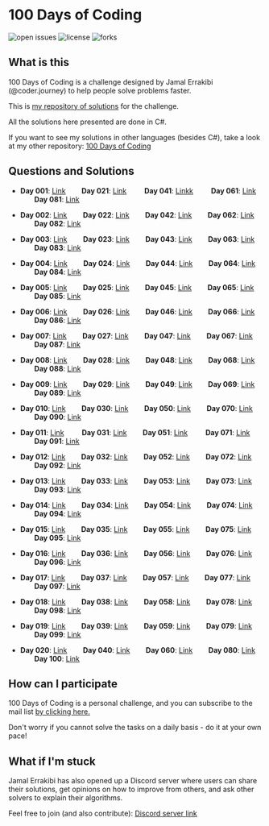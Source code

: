 # 100 Days of Coding
![open issues](https://img.shields.io/github/issues/dimitri-dev/100_Days_of_Coding?color=%2319a249) ![license](https://img.shields.io/github/license/dimitri-dev/100_Days_of_Coding) ![forks](https://img.shields.io/github/forks/dimitri-dev/100_Days_of_Coding?style=social)

## What is this
100 Days of Coding is a challenge designed by Jamal Errakibi (@coder.journey) to help people solve problems faster.

This is [my repository of solutions](http://github.com/dimitri-dev) for the challenge.

All the solutions here presented are done in C#.

If you want to see my solutions in other languages (besides C#), take a look at my other repository: [100 Days of Coding](https://github.com/dimitri-dev/100_Days_of_Coding_Other)


## Questions and Solutions
- **Day 001**: [Link](https://github.com/dimitri-dev/100_Days_of_Coding/issues/1)
&nbsp;&nbsp;&nbsp;&nbsp;&nbsp;&nbsp;
**Day 021**: [Link](https://github.com/dimitri-dev/100_Days_of_Coding/issues/21)
&nbsp;&nbsp;&nbsp;&nbsp;&nbsp;&nbsp;&nbsp;
**Day 041**: [Linkk](https://github.com/dimitri-dev/100_Days_of_Coding/issues/41)
&nbsp;&nbsp;&nbsp;&nbsp;&nbsp;&nbsp;&nbsp;
**Day 061**: [Link](https://github.com/dimitri-dev/100_Days_of_Coding/issues/61)
&nbsp;&nbsp;&nbsp;&nbsp;&nbsp;&nbsp;
**Day 081**: [Link](https://github.com/dimitri-dev/100_Days_of_Coding/issues/81)

- **Day 002**: [Link](https://github.com/dimitri-dev/100_Days_of_Coding/issues/2)
&nbsp;&nbsp;&nbsp;&nbsp;&nbsp;&nbsp;
**Day 022**: [Link](https://github.com/dimitri-dev/100_Days_of_Coding/issues/22)
&nbsp;&nbsp;&nbsp;&nbsp;&nbsp;&nbsp;
**Day 042**: [Link](https://github.com/dimitri-dev/100_Days_of_Coding/issues/42)
&nbsp;&nbsp;&nbsp;&nbsp;&nbsp;&nbsp;
**Day 062**: [Link](https://github.com/dimitri-dev/100_Days_of_Coding/issues/62)
&nbsp;&nbsp;&nbsp;&nbsp;&nbsp;&nbsp;
**Day 082**: [Link](https://github.com/dimitri-dev/100_Days_of_Coding/issues/82)

- **Day 003**: [Link](https://github.com/dimitri-dev/100_Days_of_Coding/issues/3)
&nbsp;&nbsp;&nbsp;&nbsp;&nbsp;&nbsp;
**Day 023**: [Link](https://github.com/dimitri-dev/100_Days_of_Coding/issues/23)
&nbsp;&nbsp;&nbsp;&nbsp;&nbsp;&nbsp;
**Day 043**: [Link](https://github.com/dimitri-dev/100_Days_of_Coding/issues/43)
&nbsp;&nbsp;&nbsp;&nbsp;&nbsp;&nbsp;
**Day 063**: [Link](https://github.com/dimitri-dev/100_Days_of_Coding/issues/63)
&nbsp;&nbsp;&nbsp;&nbsp;&nbsp;&nbsp;
**Day 083**: [Link](https://github.com/dimitri-dev/100_Days_of_Coding/issues/83)

- **Day 004**: [Link](https://github.com/dimitri-dev/100_Days_of_Coding/issues/4)
&nbsp;&nbsp;&nbsp;&nbsp;&nbsp;&nbsp;
**Day 024**: [Link](https://github.com/dimitri-dev/100_Days_of_Coding/issues/24)
&nbsp;&nbsp;&nbsp;&nbsp;&nbsp;&nbsp;
**Day 044**: [Link](https://github.com/dimitri-dev/100_Days_of_Coding/issues/44)
&nbsp;&nbsp;&nbsp;&nbsp;&nbsp;&nbsp;
**Day 064**: [Link](https://github.com/dimitri-dev/100_Days_of_Coding/issues/64)
&nbsp;&nbsp;&nbsp;&nbsp;&nbsp;&nbsp;
**Day 084**: [Link](https://github.com/dimitri-dev/100_Days_of_Coding/issues/84)

- **Day 005**: [Link](https://github.com/dimitri-dev/100_Days_of_Coding/issues/5)
&nbsp;&nbsp;&nbsp;&nbsp;&nbsp;&nbsp;
**Day 025**: [Link](https://github.com/dimitri-dev/100_Days_of_Coding/issues/25)
&nbsp;&nbsp;&nbsp;&nbsp;&nbsp;&nbsp;
**Day 045**: [Link](https://github.com/dimitri-dev/100_Days_of_Coding/issues/45)
&nbsp;&nbsp;&nbsp;&nbsp;&nbsp;&nbsp;
**Day 065**: [Link](https://github.com/dimitri-dev/100_Days_of_Coding/issues/65)
&nbsp;&nbsp;&nbsp;&nbsp;&nbsp;&nbsp;
**Day 085**: [Link](https://github.com/dimitri-dev/100_Days_of_Coding/issues/85)

- **Day 006**: [Link](https://github.com/dimitri-dev/100_Days_of_Coding/issues/6)
&nbsp;&nbsp;&nbsp;&nbsp;&nbsp;&nbsp;
**Day 026**: [Link](https://github.com/dimitri-dev/100_Days_of_Coding/issues/26)
&nbsp;&nbsp;&nbsp;&nbsp;&nbsp;&nbsp;
**Day 046**: [Link](https://github.com/dimitri-dev/100_Days_of_Coding/issues/46)
&nbsp;&nbsp;&nbsp;&nbsp;&nbsp;&nbsp;
**Day 066**: [Link](https://github.com/dimitri-dev/100_Days_of_Coding/issues/66)
&nbsp;&nbsp;&nbsp;&nbsp;&nbsp;&nbsp;
**Day 086**: [Link](https://github.com/dimitri-dev/100_Days_of_Coding/issues/86)

- **Day 007**: [Link](https://github.com/dimitri-dev/100_Days_of_Coding/issues/7)
&nbsp;&nbsp;&nbsp;&nbsp;&nbsp;&nbsp;
**Day 027**: [Link](https://github.com/dimitri-dev/100_Days_of_Coding/issues/27)
&nbsp;&nbsp;&nbsp;&nbsp;&nbsp;&nbsp;
**Day 047**: [Link](https://github.com/dimitri-dev/100_Days_of_Coding/issues/47)
&nbsp;&nbsp;&nbsp;&nbsp;&nbsp;&nbsp;
**Day 067**: [Link](https://github.com/dimitri-dev/100_Days_of_Coding/issues/67)
&nbsp;&nbsp;&nbsp;&nbsp;&nbsp;&nbsp;
**Day 087**: [Link](https://github.com/dimitri-dev/100_Days_of_Coding/issues/87)

- **Day 008**: [Link](https://github.com/dimitri-dev/100_Days_of_Coding/issues/8)
&nbsp;&nbsp;&nbsp;&nbsp;&nbsp;&nbsp;
**Day 028**: [Link](https://github.com/dimitri-dev/100_Days_of_Coding/issues/28)
&nbsp;&nbsp;&nbsp;&nbsp;&nbsp;&nbsp;
**Day 048**: [Link](https://github.com/dimitri-dev/100_Days_of_Coding/issues/48)
&nbsp;&nbsp;&nbsp;&nbsp;&nbsp;&nbsp;
**Day 068**: [Link](https://github.com/dimitri-dev/100_Days_of_Coding/issues/68)
&nbsp;&nbsp;&nbsp;&nbsp;&nbsp;&nbsp;
**Day 088**: [Link](https://github.com/dimitri-dev/100_Days_of_Coding/issues/88)

- **Day 009**: [Link](https://github.com/dimitri-dev/100_Days_of_Coding/issues/9)
&nbsp;&nbsp;&nbsp;&nbsp;&nbsp;&nbsp;
**Day 029**: [Link](https://github.com/dimitri-dev/100_Days_of_Coding/issues/29)
&nbsp;&nbsp;&nbsp;&nbsp;&nbsp;&nbsp;
**Day 049**: [Link](https://github.com/dimitri-dev/100_Days_of_Coding/issues/49)
&nbsp;&nbsp;&nbsp;&nbsp;&nbsp;&nbsp;
**Day 069**: [Link](https://github.com/dimitri-dev/100_Days_of_Coding/issues/69)
&nbsp;&nbsp;&nbsp;&nbsp;&nbsp;&nbsp;
**Day 089**: [Link](https://github.com/dimitri-dev/100_Days_of_Coding/issues/89)

- **Day 010**: [Link](https://github.com/dimitri-dev/100_Days_of_Coding/issues/10)
&nbsp;&nbsp;&nbsp;&nbsp;&nbsp;&nbsp;
**Day 030**: [Link](https://github.com/dimitri-dev/100_Days_of_Coding/issues/30)
&nbsp;&nbsp;&nbsp;&nbsp;&nbsp;&nbsp;
**Day 050**: [Link](https://github.com/dimitri-dev/100_Days_of_Coding/issues/50)
&nbsp;&nbsp;&nbsp;&nbsp;&nbsp;&nbsp;
**Day 070**: [Link](https://github.com/dimitri-dev/100_Days_of_Coding/issues/70)
&nbsp;&nbsp;&nbsp;&nbsp;&nbsp;&nbsp;
**Day 090**: [Link](https://github.com/dimitri-dev/100_Days_of_Coding/issues/90)

- **Day 011**: [Link](https://github.com/dimitri-dev/100_Days_of_Coding/issues/11)
&nbsp;&nbsp;&nbsp;&nbsp;&nbsp;&nbsp;&nbsp;
**Day 031**: [Link](https://github.com/dimitri-dev/100_Days_of_Coding/issues/31)
&nbsp;&nbsp;&nbsp;&nbsp;&nbsp;&nbsp;
**Day 051**: [Link](https://github.com/dimitri-dev/100_Days_of_Coding/issues/51)
&nbsp;&nbsp;&nbsp;&nbsp;&nbsp;&nbsp;&nbsp;
**Day 071**: [Link](https://github.com/dimitri-dev/100_Days_of_Coding/issues/71)
&nbsp;&nbsp;&nbsp;&nbsp;&nbsp;&nbsp;
**Day 091**: [Link](https://github.com/dimitri-dev/100_Days_of_Coding/issues/91)

- **Day 012**: [Link](https://github.com/dimitri-dev/100_Days_of_Coding/issues/12)
&nbsp;&nbsp;&nbsp;&nbsp;&nbsp;&nbsp;
**Day 032**: [Link](https://github.com/dimitri-dev/100_Days_of_Coding/issues/32)
&nbsp;&nbsp;&nbsp;&nbsp;&nbsp;&nbsp;
**Day 052**: [Link](https://github.com/dimitri-dev/100_Days_of_Coding/issues/52)
&nbsp;&nbsp;&nbsp;&nbsp;&nbsp;&nbsp;
**Day 072**: [Link](https://github.com/dimitri-dev/100_Days_of_Coding/issues/72)
&nbsp;&nbsp;&nbsp;&nbsp;&nbsp;&nbsp;
**Day 092**: [Link](https://github.com/dimitri-dev/100_Days_of_Coding/issues/92)

- **Day 013**: [Link](https://github.com/dimitri-dev/100_Days_of_Coding/issues/13)
&nbsp;&nbsp;&nbsp;&nbsp;&nbsp;&nbsp;
**Day 033**: [Link](https://github.com/dimitri-dev/100_Days_of_Coding/issues/33)
&nbsp;&nbsp;&nbsp;&nbsp;&nbsp;&nbsp;
**Day 053**: [Link](https://github.com/dimitri-dev/100_Days_of_Coding/issues/53)
&nbsp;&nbsp;&nbsp;&nbsp;&nbsp;&nbsp;
**Day 073**: [Link](https://github.com/dimitri-dev/100_Days_of_Coding/issues/73)
&nbsp;&nbsp;&nbsp;&nbsp;&nbsp;&nbsp;
**Day 093**: [Link](https://github.com/dimitri-dev/100_Days_of_Coding/issues/93)

- **Day 014**: [Link](https://github.com/dimitri-dev/100_Days_of_Coding/issues/14)
&nbsp;&nbsp;&nbsp;&nbsp;&nbsp;&nbsp;
**Day 034**: [Link](https://github.com/dimitri-dev/100_Days_of_Coding/issues/34)
&nbsp;&nbsp;&nbsp;&nbsp;&nbsp;&nbsp;
**Day 054**: [Link](https://github.com/dimitri-dev/100_Days_of_Coding/issues/54)
&nbsp;&nbsp;&nbsp;&nbsp;&nbsp;&nbsp;
**Day 074**: [Link](https://github.com/dimitri-dev/100_Days_of_Coding/issues/74)
&nbsp;&nbsp;&nbsp;&nbsp;&nbsp;&nbsp;
**Day 094**: [Link](https://github.com/dimitri-dev/100_Days_of_Coding/issues/94)

- **Day 015**: [Link](https://github.com/dimitri-dev/100_Days_of_Coding/issues/15)
&nbsp;&nbsp;&nbsp;&nbsp;&nbsp;&nbsp;
**Day 035**: [Link](https://github.com/dimitri-dev/100_Days_of_Coding/issues/35)
&nbsp;&nbsp;&nbsp;&nbsp;&nbsp;&nbsp;
**Day 055**: [Link](https://github.com/dimitri-dev/100_Days_of_Coding/issues/55)
&nbsp;&nbsp;&nbsp;&nbsp;&nbsp;&nbsp;
**Day 075**: [Link](https://github.com/dimitri-dev/100_Days_of_Coding/issues/75)
&nbsp;&nbsp;&nbsp;&nbsp;&nbsp;&nbsp;
**Day 095**: [Link](https://github.com/dimitri-dev/100_Days_of_Coding/issues/95)

- **Day 016**: [Link](https://github.com/dimitri-dev/100_Days_of_Coding/issues/16)
&nbsp;&nbsp;&nbsp;&nbsp;&nbsp;&nbsp;
**Day 036**: [Link](https://github.com/dimitri-dev/100_Days_of_Coding/issues/36)
&nbsp;&nbsp;&nbsp;&nbsp;&nbsp;&nbsp;
**Day 056**: [Link](https://github.com/dimitri-dev/100_Days_of_Coding/issues/56)
&nbsp;&nbsp;&nbsp;&nbsp;&nbsp;&nbsp;
**Day 076**: [Link](https://github.com/dimitri-dev/100_Days_of_Coding/issues/76)
&nbsp;&nbsp;&nbsp;&nbsp;&nbsp;&nbsp;
**Day 096**: [Link](https://github.com/dimitri-dev/100_Days_of_Coding/issues/96)

- **Day 017**: [Link](https://github.com/dimitri-dev/100_Days_of_Coding/issues/17)
&nbsp;&nbsp;&nbsp;&nbsp;&nbsp;&nbsp;
**Day 037**: [Link](https://github.com/dimitri-dev/100_Days_of_Coding/issues/37)
&nbsp;&nbsp;&nbsp;&nbsp;&nbsp;&nbsp;
**Day 057**: [Link](https://github.com/dimitri-dev/100_Days_of_Coding/issues/57)
&nbsp;&nbsp;&nbsp;&nbsp;&nbsp;&nbsp;
**Day 077**: [Link](https://github.com/dimitri-dev/100_Days_of_Coding/issues/77)
&nbsp;&nbsp;&nbsp;&nbsp;&nbsp;&nbsp;
**Day 097**: [Link](https://github.com/dimitri-dev/100_Days_of_Coding/issues/97)

- **Day 018**: [Link](https://github.com/dimitri-dev/100_Days_of_Coding/issues/18)
&nbsp;&nbsp;&nbsp;&nbsp;&nbsp;&nbsp;
**Day 038**: [Link](https://github.com/dimitri-dev/100_Days_of_Coding/issues/38)
&nbsp;&nbsp;&nbsp;&nbsp;&nbsp;&nbsp;
**Day 058**: [Link](https://github.com/dimitri-dev/100_Days_of_Coding/issues/58)
&nbsp;&nbsp;&nbsp;&nbsp;&nbsp;&nbsp;
**Day 078**: [Link](https://github.com/dimitri-dev/100_Days_of_Coding/issues/78)
&nbsp;&nbsp;&nbsp;&nbsp;&nbsp;&nbsp;
**Day 098**: [Link](https://github.com/dimitri-dev/100_Days_of_Coding/issues/98)

- **Day 019**: [Link](https://github.com/dimitri-dev/100_Days_of_Coding/issues/19)
&nbsp;&nbsp;&nbsp;&nbsp;&nbsp;&nbsp;
**Day 039**: [Link](https://github.com/dimitri-dev/100_Days_of_Coding/issues/39)
&nbsp;&nbsp;&nbsp;&nbsp;&nbsp;&nbsp;
**Day 059**: [Link](https://github.com/dimitri-dev/100_Days_of_Coding/issues/59)
&nbsp;&nbsp;&nbsp;&nbsp;&nbsp;&nbsp;
**Day 079**: [Link](https://github.com/dimitri-dev/100_Days_of_Coding/issues/79)
&nbsp;&nbsp;&nbsp;&nbsp;&nbsp;&nbsp;
**Day 099**: [Link](https://github.com/dimitri-dev/100_Days_of_Coding/issues/99)

- **Day 020**: [Link](https://github.com/dimitri-dev/100_Days_of_Coding/issues/20)
&nbsp;&nbsp;&nbsp;&nbsp;&nbsp;&nbsp;
**Day 040**: [Link](https://github.com/dimitri-dev/100_Days_of_Coding/issues/40)
&nbsp;&nbsp;&nbsp;&nbsp;&nbsp;&nbsp;
**Day 060**: [Link](https://github.com/dimitri-dev/100_Days_of_Coding/issues/60)
&nbsp;&nbsp;&nbsp;&nbsp;&nbsp;&nbsp;
**Day 080**: [Link](https://github.com/dimitri-dev/100_Days_of_Coding/issues/80)
&nbsp;&nbsp;&nbsp;&nbsp;&nbsp;&nbsp;
**Day 100**: [Link](https://github.com/dimitri-dev/100_Days_of_Coding/issues/100)

## How can I participate
100 Days of Coding is a personal challenge, and you can subscribe to the mail list [by clicking here.](http://eepurl.com/hfEaK5)

Don't worry if you cannot solve the tasks on a daily basis - do it at your own pace!

## What if I'm stuck
Jamal Errakibi has also opened up a Discord server where users can share their solutions, get opinions on how to improve from others,
and ask other solvers to explain their algorithms.

Feel free to join (and also contribute): [Discord server link](https://discord.gg/un4VUhG)
